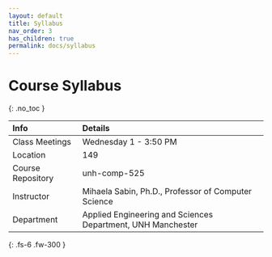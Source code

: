 ```yaml
---
layout: default
title: Syllabus
nav_order: 3
has_children: true
permalink: docs/syllabus
---
```


# Course Syllabus
{: .no_toc }

| Info             | Details |
| :---             | :---- |
| Class Meetings   | Wednesday 1 - 3:50 PM |
| Location         | 149 |
| Course Repository| unh-comp-525       |
| Instructor       | Mihaela Sabin, Ph.D., Professor of Computer Science|
| Department       | Applied Engineering and Sciences Department, UNH Manchester |
{: .fs-6 .fw-300 }
